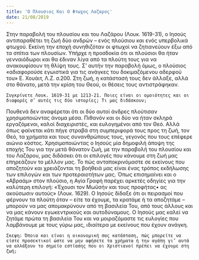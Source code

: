 ```yaml
---
title: 'Ο Πλουσιος Και Ο Φτωχος Λαζαρος'
date: 21/08/2019
---
```


Στην παραβολή του πλουσίου και του Λαζάρου (Λουκ. 1619-31), ο Ιησούς αντιπαραθέτει τη ζωή δύο ανδρών – ενός πλούσιου και ενός υπερβολικά φτωχού. Εκείνη την εποχή συνηθιζόταν οι φτωχοί να ζητιανεύουν έξω από τα σπίτια των πλουσίων. Υπήρχε η προσδοκία ότι οι πλούσιοι θα ήταν γενναιόδωροι και θα έδιναν λίγα από τα πλούτη τους για να ανακουφίσουν τη θλίψη τους. Σ’ αυτήν την παραβολή όμως, ο πλούσιος «αδιαφορούσε εγωιστικά για τις ανάγκες του δοκιμαζόμενου αδερφού του» Ε. Χουάιτ, Λ.Ζ. σ.200. Στη ζωή, η κατάστασή τους δεν άλλαξε, αλλά στο θάνατο, μετά την κρίση του Θεού, οι θέσεις τους αντιστράφηκαν.  

`Συγκρίνετε Λουκ. 1619-31 με 1213-21. Ποιες είναι οι ομοιότητες και οι διαφορές σ’ αυτές τις δύο ιστορίες; Τι μας διδάσκουν;`

Πουθενά δεν αναφέρεται ότι οι δύο αυτοί άνδρες πλούτισαν χρησιμοποιώντας άνομα μέσα. Πιθανόν και οι δύο να ήταν σκληρά εργαζόμενοι, καλοί διαχειριστές, και ευλογημένοι από τον Θεό. Αλλά όπως φαίνεται κάτι πήγε στραβά στη συμπεριφορά τους προς τη ζωή, τον Θεό, τα χρήματα και τους συνανθρώπους τους, γεγονός που τους επέφερε αιώνιο κόστος. Χρησιμοποιώντας ο Ιησούς μία δημοφιλή άποψη της εποχής Του για την μετά θάνατον ζωή, με την παραβολή του πλουσίου και του Λαζάρου, μας διδάσκει ότι οι επιλογές που κάνουμε στη ζωή μας επηρεάζουν το μέλλον μας. Το πώς ανταποκρινόμαστε σε εκείνους που αποζητούν και χρειάζονται τη βοήθειά μας είναι ένας τρόπος εκδήλωσης των επιλογών και των προτεραιοτήτων μας. Όπως επισημαίνει και ο «Αβραάμ» στον πλούσιο, η Αγία Γραφή παρέχει αρκετές οδηγίες για την καλύτερη επιλογή: «Έχουσι τον Μωϋσήν και τους προφήτας• ας ακούσωσιν αυτούς» (Λουκ. 1629). Ο Ιησούς δίδαξε ότι οι πειρασμοί που φέρνουν τα πλούτη όταν – είτε τα έχουμε, τα κρατάμε ή τα αποζητάμε – μπορούν να μας απομακρύνουν από τη βασιλεία Του, από τους άλλους και να μας κάνουν εγωκεντρικούς και αυτοδύναμους. Ο Ιησούς μας καλεί να ζητάμε πρώτα τη βασιλεία Του και να μοιραζόμαστε τις ευλογίες που λαμβάνουμε με τους γύρω μας, ιδιαίτερα με εκείνους που έχουν ανάγκη. 

`Σκεψη: Όποια και είναι η οικονομική σας κατάσταση, πώς μπορείτε να είστε προσεκτικοί ώστε να μην αφήσετε τα χρήματα ή την αγάπη γι’ αυτά να αλλάξουν το σημείο εστίασης που οι Χριστιανοί πρέπει να έχουμε στη ζωή;`